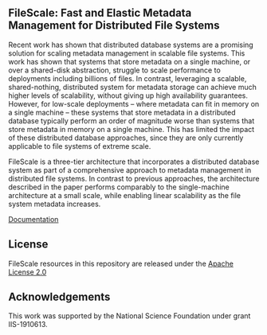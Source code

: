 ## FileScale: Fast and Elastic Metadata Management for Distributed File Systems

Recent work has shown that distributed database systems are a promising solution for scaling metadata management in scalable file systems. This work has shown that systems that store metadata on a single machine, or over a shared-disk abstraction, struggle to scale performance to deployments including billions of files. In contrast, leveraging a scalable, shared-nothing, distributed system for metadata storage can achieve much higher levels of scalability, without giving up high availability guarantees. However, for low-scale deployments – where metadata can fit in memory on a single machine – these systems that store metadata in a distributed database typically perform an order of magnitude worse than systems that store metadata in memory on a single machine. This has limited the impact of these distributed database approaches, since they are only currently applicable to file systems of extreme scale.

FileScale is a three-tier architecture that incorporates a distributed database system as part of a comprehensive approach to metadata management in distributed file systems. In contrast to previous approaches, the architecture described in the paper performs comparably to the single-machine architecture at a small scale, while enabling linear scalability as the file system metadata increases.

[Documentation](https://dslam-umd.github.io/docs/filescale)

## License

FileScale resources in this repository are released under the [Apache License 2.0](https://github.com/DSLAM-UMD/FileScale/blob/calvin/LICENSE.txt)

## Acknowledgements

This work was supported by the National Science Foundation under grant IIS-1910613.

